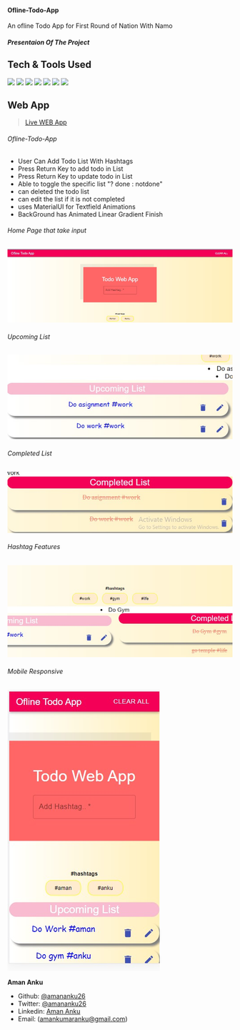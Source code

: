 #### Ofline-Todo-App
An ofline Todo App for First Round of Nation With Namo

##### Presentaion Of The Project

## Tech & Tools Used

<img src = "https://img.shields.io/badge/-HTML5-E34F26?style=flat&logo=html5&logoColor=white"> <img src = "https://img.shields.io/badge/-CSS3-1572B6?style=flat&logo=css3&logoColor=white"> <img src="https://img.shields.io/badge/-JavaScript-eed718?style=flat&logo=javascript&logoColor=ffffff"> <img src="https://img.shields.io/badge/-React-000000?style=flat&logo=react&logoColor=00c8ff">   <img src="https://img.shields.io/badge/-Node.js-3C873A?style=flat&logo=Node.js&logoColor=white">   <img src="http://img.shields.io/badge/-Git-F1502F?style=flat&logo=git&logoColor=FFFFFF">   <img src="http://img.shields.io/badge/-Github-000000?style=flat&logo=github&logoColor=FFFFFF"> 

## Web App

> [Live WEB App](https://5fd88200213e5db31fb2fda4--ofline-todo.netlify.app/)



###### Ofline-Todo-App

- User Can Add Todo List With Hashtags
- Press Return Key to add todo in List
- Press Return Key to update todo in List
- Able to toggle the specific list "? done : notdone"
- can deleted the todo list 
- can edit the list if it is not completed
- uses MaterialUI for Textfield Animations
- BackGround has Animated Linear Gradient Finish

###### Home Page that take input
![Page1](https://github.com/amananku26/Ofline-Todo-App/blob/main/assets/img1.jpg)
###### Upcoming List
![Page 2](https://github.com/amananku26/Ofline-Todo-App/blob/main/assets/img2.jpg)
###### Completed List
![Page 3](https://github.com/amananku26/Ofline-Todo-App/blob/main/assets/img3.jpg)
<!-- ###### Hashtag Features
![Page 3](https://github.com/amananku26/Ofline-Todo-App/blob/main/assets/img4.jpg) -->
###### Hashtag Features
![Page 3](https://github.com/amananku26/Ofline-Todo-App/blob/main/assets/img5.jpg)
###### Mobile Responsive
![Page 3](https://github.com/amananku26/Ofline-Todo-App/blob/main/assets/img6.jpg)



 **Aman Anku**

- Github: [@amananku26](https://github.com/amananku26)
- Twitter: [@amananku26](https://twitter.com/amananku26)
- Linkedin: [Aman Anku](https://www.linkedin.com/in/amananku26)
- Email: (amankumaranku@gmail.com)


